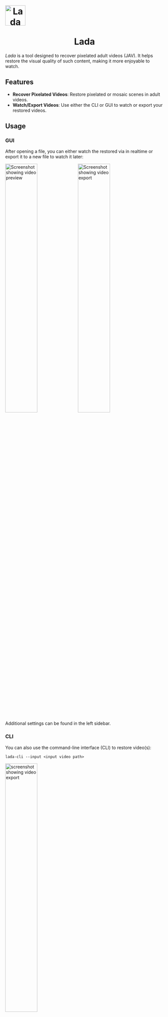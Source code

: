 <h1 align="center">
  <img src="packaging/flatpak/share/icons/hicolor/128x128/apps/io.github.ladaapp.lada.png" alt="Lada Icon" style="display: block; width: 64px; height: 64px;">
  <br>
  Lada
</h1>

*Lada* is a tool designed to recover pixelated adult videos (JAV). It helps
restore the visual quality of such content, making it more enjoyable to watch.

## Features

- **Recover Pixelated Videos**: Restore pixelated or mosaic scenes in adult
  videos.
- **Watch/Export Videos**: Use either the CLI or GUI to watch or export your
  restored videos.

## Usage

### GUI

After opening a file, you can either watch the restored via in realtime or
export it to a new file to watch it later:

<picture>
  <source media="(prefers-color-scheme: dark)" srcset="assets/screenshot_gui_1_dark.png">
  <source media="(prefers-color-scheme: light)" srcset="assets/screenshot_gui_1_light.png">
  <img alt="Screenshot showing video preview" src="assets/screenshot_gui_1_dark.png" width="45%">
</picture>
<picture>
  <source media="(prefers-color-scheme: dark)" srcset="assets/screenshot_gui_2_dark.png">
  <source media="(prefers-color-scheme: light)" srcset="assets/screenshot_gui_2_light.png">
  <img alt="Screenshot showing video export" src="assets/screenshot_gui_2_dark.png" width="45%">
</picture>

Additional settings can be found in the left sidebar.

### CLI

You can also use the command-line interface (CLI) to restore video(s):

```shell
lada-cli --input <input video path>
```
<img src="assets/screenshot_cli_1.png" alt="screenshot showing video export" width="45%">

For more information about additional options, use the `--help` argument.

> [!TIP] Lada writes the restored video to a temporary file before combining it
> with the audio stream from the original file and saving it to the selected
> destination. You can overwrite [the default
> location](https://docs.python.org/3/library/tempfile.html#tempfile.gettempdir)
> by setting the `TMPDIR` environment variable to another location of you
> choice.

## Restoration options

Lada utilizes specialized models for the two main steps of the processing
pipeline: Detection and Restoration. You can choose different models for each
task.

**Mosaic Restoration Models:**

*   **basicvsrpp-v1.2 (Default)** A general-purpose model trained on diverse
    video scenes. Delivers mostly good results.
*   **deepmosaics:** Restoration model from the project
    [DeepMosaics](https://github.com/HypoX64/DeepMosaics). Worse quality than
    basicvsrpp-v1.2.

> [!NOTE] The DeepMosaics model should be worse in most/all scenarios. It’s
> integrated because the DeepMosaics project is not maintained anymore, and I
> wanted to provide an easy way to try it out and compare.

**Mosaic Detection Models:**

*   **v3.1-fast (Default):** Fast and efficient.
*   **v3.1-accurate:** Slightly more accurate than v3.1-fast, but slower. Not
    always better than v2.
*   **v2:** Slowest of all but often provides better mosaic detection than
    v3.1-accurate but YMMV.

You can configure the models in the side panel, or when using the CLI by
specifying path and type of the model as arguments.

## Performance and hardware requirements
Don't expect this to work perfectly, some scenes can be pretty good and close to
the real thing. Other scenes can be rather meh and show worse artifacts than the
original mosaics.

You'll need a GPU and some patience to run the app. If your card has at least
4-6GB of VRAM then it should work out of the box.

The CPU is used for encoding the restored video so shouldn't be too slow either.
But you can also use GPU encoding and run both the restoration and encoding
tasks on the GPU.

The app also needs quite a bit of RAM for buffering to increase throughput. For
1080p content you should be fine with 6-8GB RAM, 4K will need a lot more.

To watch the restored video in realtime you'll need a pretty beefy machine or
you'll see the player pausing and buffering until next restored frames are
computed. When viewing the video no encoding is done but it will use more
additional RAM for buffering.

If your GPU is not fast enough to watch the video in real-time you'll have to
export it first and watch it later with your favorite media player (available in
GUI and CLI).

Technically running the app on your CPU is also supported but it will be so slow
that it's not really practical.

Here are some speed performance numbers using Lada v0.7.0 on my available
hardware to give you an idea what to expect (used libx264/CPU codec with default
settings; RTX 3090 results are limited by CPU encoding and could be a lot faster
by switching to NVENC/GPU encoder):

| Video name | Video description                                                                                    | Video<br>duration / resolution / FPS | Lada<br>runtime / FPS<br>Nvidia RTX 3050<br>(*Laptop GPU*) | Lada<br>runtime / FPS<br>Nvidia RTX 3090<br>(Desktop GPU) |
| ---------- | ---------------------------------------------------------------------------------------------------- | ------------------------------------ | ---------------------------------------------------------- | --------------------------------------------------------- |
| vid1       | multiple mosaic regions present on all frames                                                        | 1m30s / 10920x1080 / 30 FPS          | 3m36s / 12 FPS                                             | 1m33s / 30 FPS                                            |
| vid2       | single mosaic region present on all frames                                                           | 3m0s / 1920x1080 / 30 FPS            | 4m11s / 21 FPS                                             | 2m16s / 39 FPS                                            |
| vid3       | half of the video doesn't have any mosaics present,<br>the other half mostly single mosaic per frame | 41m16s / 852x480 / 30 FPS            | 26m30s / 46 FPS                                            | 10m20s / 119 FPS                                          |

## Installation
### Using Flatpak
The easiest way to install the app (CLI and GUI) on Linux is via Flathub:

<a href='https://flathub.org/apps/details/io.github.ladaapp.lada'><img width='200' alt='Download from Flathub' src='https://flathub.org/api/badge?svg&locale=en'/></a>

> [!NOTE] The Flatpak only works with x86_64 CPUs and Nvidia/CUDA GPUs (Turing
> or newer: RTX 20xx up to including RTX 50xx). Ensure your NVIDIA GPU driver is
> up-to-date. It can also be used without a GPU but it will be very slow.

> [!TIP] After installation you should find Lada in your application launcher to
> start the GUI. You can also run it via `flatpak run io.github.ladaapp.lada`.

> [!TIP] When using the CLI via Flatpak we need to make the file/directory
> available by giving it permission to the file system so it can access the
> input/output files
>  ```shell
>  flatpak run --filesystem=host --command=lada-cli io.github.ladaapp.lada --input <input video path>
>  ```
> You may want to set an alias to make it easier to use
> ```shell
> alias lada-cli="flatpak run --filesystem=host --command=lada-cli io.github.ladaapp.lada"
> ```
> You could also give the filesystem permission permanently via
> [Flatseal](https://flathub.org/apps/com.github.tchx84.Flatseal)

> [!TIP] If you installed Lada from Flathub and drag-and-drop doesn't work, your
> file browser might not support [File Transfer
> Portal](https://flatpak.github.io/xdg-desktop-portal/docs/doc-org.freedesktop.portal.FileTransfer.html).
> You can fix this by:
>  1) Switching or updating your file browser to one that supports it.
>  2) Granting the app filesystem permissions (e.g., via
>     [Flatseal](https://flathub.org/apps/com.github.tchx84.Flatseal) so it can
>     read files directly).
>  3)  Using the 'Open' button to select the file instead of drag-and-drop.

### Using Docker

The app is also available via Docker (CLI only). You can get the image
`ladaapp/lada` from [Docker Hub](https://hub.docker.com/r/ladaapp/lada) with
this command:

```shell
docker pull ladaapp/lada:latest
```

> [!NOTE] The Docker image only works with x86_64 CPUs and Nvidia/CUDA GPUs
> (Turing or newer: RTX 20xx up to including RTX 50xx). Ensure your NVIDIA GPU
> driver is up-to-date. It can also be used without a GPU but it will be very
> slow.

> [!TIP] Make sure that you have installed the [NVIDIA Container
> Toolkit](https://docs.nvidia.com/datacenter/cloud-native/container-toolkit/latest/install-guide.html)
> on your system so Docker can pass through the GPU

> [!TIP] When using Docker you'll need to make the file/directory available to
> the container as well as the GPU:
>  ```shell
>  docker run --rm --gpus all --mount type=bind,src=<input video path>,dst=/mnt ladaapp/lada:latest --input "/mnt/<input video file>"
>  ```

### Using Windows

For Windows users, the app (CLI and GUI) is packaged as a standalone .zip file.

Get the latest release from the [Release
Page](https://github.com/ladaapp/lada/releases). The .zip is available in the
*Assets* section. You'll find ´lada.exe´ and ´lada-cli.exe´ after unzipping the
archive.

> [!NOTE] The Docker image only works with x86_64 CPUs and Nvidia/CUDA GPUs
> (Turing or newer: RTX 20xx up to including RTX 50xx). Ensure your NVIDIA GPU
> driver is up-to-date. It can also be used without a GPU but it will be very
> slow.

> [!NOTE] Be aware that the first start of lada.exe or lada-cli.exe could take a
> while before Windows Defender or your AV has scanned it. The next time you
> open the program it should start fast.

> [!TIP] Files on GitHub Releases are limited to 2GB each, so I had to split the
> file. Download both files (´<version>.zip.001´ and ´<version>.zip.002´). Then
> open the first file in [7-zip](https://7-zip.org/). You should then be able to
> see and extract the *lada* folder containing the .exe files and another
> subfolder with the dependencies of the application.

### Alternative Installation Methods

If the packages above don't work for you then you'll have to follow the
[Build](#build) steps to set up the project.

Note that these instructions are mostly intended for developers to set up their
environment to start working on the source code. But you should hopefully be
able to follow the instructions even if you aren't a developer.

All packages currently only work with Nvidia cards (or CPU) but there have been
reports that following the Build instructions newer Intel Xe GPUs also work
fine. AMD GPUs should potentially also work but probably not with Windows as
PyTorch/ROCm builds are only available for Linux.

Reach out if you can support packaging the app for other operating systems or
hardware.

## Build
If you want to start hacking on this project you'll need to install the app from
source. Check out the detailed installation guides for
[Linux](docs/linux_install.md) and [Windows](docs/windows_install.md).

## Training and dataset creation
For instructions on training your own models and datasets, refer to [Training
and dataset creation](docs/training_and_dataset_creation.md).

## Acknowledgement
This project builds upon work done by these fantastic individuals and projects:

* [DeepMosaics](https://github.com/HypoX64/DeepMosaics): Provided code for
  mosaic dataset creation. Also inspired me to start this project.
* [BasicVSR++](https://ckkelvinchan.github.io/projects/BasicVSR++) /
  [MMagic](https://github.com/open-mmlab/mmagic): Used as the base model for
  mosaic removal.
* [YOLO/Ultralytics](https://github.com/ultralytics/ultralytics): Used for
  training mosaic and NSFW detection models.
* [DOVER](https://github.com/VQAssessment/DOVER): Used to assess video quality
  of created clips during the dataset creation process to filter out low-quality
  clips.
* [DNN Watermark / PITA Dataset](https://github.com/tgenlis83/dnn-watermark):
  Used most of its code for creating a watermark detection dataset used to
  filter out scenes obstructed by text/watermarks/logos.
* [NudeNet](https://github.com/notAI-tech/NudeNet/): Used as an additional NSFW
  classifier to filter out false positives by our own NSFW segmentation model
* [Twitter Emoji](https://github.com/twitter/twemoji): Provided eggplant emoji
  as base for the app icon.
* [Real-ESRGAN](https://github.com/xinntao/Real-ESRGAN): Used their image
  degradation model design for our mosaic detection model degradation pipeline.
* PyTorch, FFmpeg, GStreamer, GTK and [all other folks building our
  ecosystem](https://xkcd.com/2347/)
